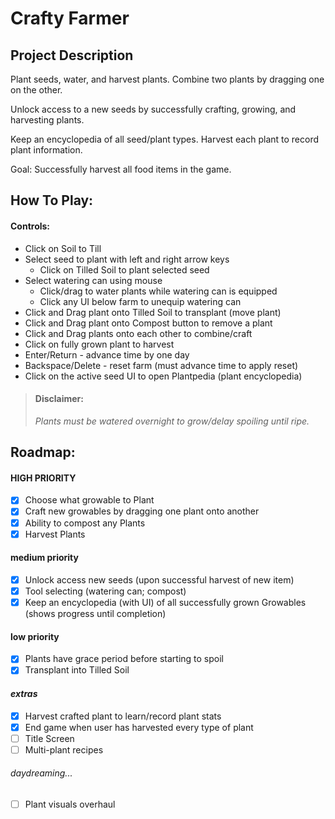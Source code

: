 # Crafty Farmer
## Project Description
Plant seeds, water, and harvest plants.
Combine two plants by dragging one on the other.

Unlock access to a new seeds by successfully crafting, growing, and harvesting plants.

Keep an encyclopedia of all seed/plant types. Harvest each plant to record plant information.

Goal: Successfully harvest all food items in the game.


## How To Play:
#### Controls:
- Click on Soil to Till
- Select seed to plant with left and right arrow keys
  - Click on Tilled Soil to plant selected seed
- Select watering can using mouse
  - Click/drag to water plants while watering can is equipped
  - Click any UI below farm to unequip watering can
- Click and Drag plant onto Tilled Soil to transplant (move plant)
- Click and Drag plant onto Compost button to remove a plant
- Click and Drag plants onto each other to combine/craft
- Click on fully grown plant to harvest
- Enter/Return - advance time by one day
- Backspace/Delete - reset farm (must advance time to apply reset)
- Click on the active seed UI to open Plantpedia (plant encyclopedia)

> #### Disclaimer:
> *Plants must be watered overnight to grow/delay spoiling until ripe.*


## Roadmap:
#### HIGH PRIORITY
- [x] Choose what growable to Plant
- [x] Craft new growables by dragging one plant onto another
- [x] Ability to compost any Plants
- [x] Harvest Plants
#### medium priority
- [x] Unlock access new seeds (upon successful harvest of new item)
- [x] Tool selecting (watering can; compost)
- [x] Keep an encyclopedia (with UI) of all successfully grown Growables (shows progress until completion)
#### low priority
- [x] Plants have grace period before starting to spoil
- [x] Transplant into Tilled Soil
#### *extras*
- [x] Harvest crafted plant to learn/record plant stats
- [x] End game when user has harvested every type of plant
- [ ] Title Screen
- [ ] Multi-plant recipes
###### *daydreaming...*
- [ ] Plant visuals overhaul